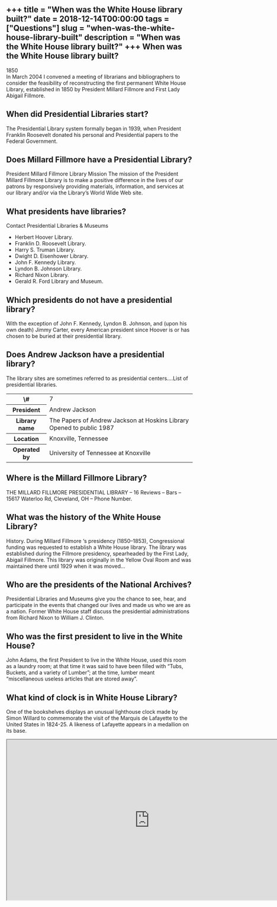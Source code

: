 +++
title = "When was the White House library built?"
date = 2018-12-14T00:00:00
tags = ["Questions"]
slug = "when-was-the-white-house-library-built"
description = "When was the White House library built?"
+++
When was the White House library built?
---------------------------------------

1850  
In March 2004 I convened a meeting of librarians and bibliographers to consider the feasibility of reconstructing the first permanent White House Library, established in 1850 by President Millard Fillmore and First Lady Abigail Fillmore.

When did Presidential Libraries start?
--------------------------------------

The Presidential Library system formally began in 1939, when President Franklin Roosevelt donated his personal and Presidential papers to the Federal Government.

Does Millard Fillmore have a Presidential Library?
--------------------------------------------------

President Millard Fillmore Library Mission The mission of the President Millard Fillmore Library is to make a positive difference in the lives of our patrons by responsively providing materials, information, and services at our library and/or via the Library’s World Wide Web site.

What presidents have libraries?
-------------------------------

Contact Presidential Libraries &amp; Museums

- Herbert Hoover Library.
- Franklin D. Roosevelt Library.
- Harry S. Truman Library.
- Dwight D. Eisenhower Library.
- John F. Kennedy Library.
- Lyndon B. Johnson Library.
- Richard Nixon Library.
- Gerald R. Ford Library and Museum.

Which presidents do not have a presidential library?
----------------------------------------------------

With the exception of John F. Kennedy, Lyndon B. Johnson, and (upon his own death) Jimmy Carter, every American president since Hoover is or has chosen to be buried at their presidential library.

Does Andrew Jackson have a presidential library?
------------------------------------------------

The library sites are sometimes referred to as presidential centers….List of presidential libraries.

<table><tr><th>\#</th><td>7</td></tr><tr><th>President</th><td>Andrew Jackson</td></tr><tr><th>Library name</th><td>The Papers of Andrew Jackson at Hoskins Library Opened to public 1987</td></tr><tr><th>Location</th><td>Knoxville, Tennessee</td></tr><tr><th>Operated by</th><td>University of Tennessee at Knoxville</td></tr></table>

Where is the Millard Fillmore Library?
--------------------------------------

THE MILLARD FILLMORE PRESIDENTIAL LIBRARY – 16 Reviews – Bars – 15617 Waterloo Rd, Cleveland, OH – Phone Number.

What was the history of the White House Library?
------------------------------------------------

History. During Millard Fillmore ‘s presidency (1850–1853), Congressional funding was requested to establish a White House library. The library was established during the Fillmore presidency, spearheaded by the First Lady, Abigail Fillmore. This library was originally in the Yellow Oval Room and was maintained there until 1929 when it was moved…

Who are the presidents of the National Archives?
------------------------------------------------

Presidential Libraries and Museums give you the chance to see, hear, and participate in the events that changed our lives and made us who we are as a nation. Former White House staff discuss the presidential administrations from Richard Nixon to William J. Clinton.

Who was the first president to live in the White House?
-------------------------------------------------------

John Adams, the first President to live in the White House, used this room as a laundry room; at that time it was said to have been filled with “Tubs, Buckets, and a variety of Lumber”; at the time, lumber meant “miscellaneous useless articles that are stored away”.

What kind of clock is in White House Library?
---------------------------------------------

One of the bookshelves displays an unusual lighthouse clock made by Simon Willard to commemorate the visit of the Marquis de Lafayette to the United States in 1824-25. A likeness of Lafayette appears in a medallion on its base.

<iframe allow="accelerometer; autoplay; clipboard-write; encrypted-media; gyroscope; picture-in-picture" allowfullscreen="" class="__youtube_prefs__  epyt-is-override  no-lazyload" data-no-lazy="1" data-origheight="433" data-origwidth="770" data-skipgform_ajax_framebjll="" height="433" id="_ytid_60869" loading="lazy" src="https://www.youtube.com/embed/VYhHZw41c9A?enablejsapi=1&autoplay=0&cc_load_policy=0&cc_lang_pref=&iv_load_policy=1&loop=0&modestbranding=0&rel=1&fs=1&playsinline=0&autohide=2&theme=dark&color=red&controls=1&" title="YouTube player" width="770"></iframe>